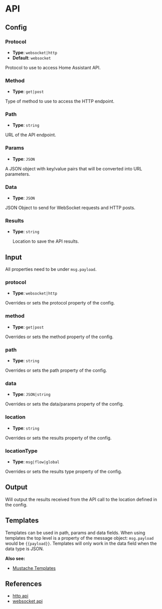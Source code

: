 # API

## Config

### Protocol

- **Type**: `websocket|http`
- **Default**: `websocket`

Protocol to use to access Home Assistant API.

### Method

- **Type**: `get|post`

Type of method to use to access the HTTP endpoint.

### Path

- **Type**: `string`

URL of the API endpoint.

### Params

- **Type**: `JSON`

A JSON object with key/value pairs that will be converted into URL parameters.

### Data

- **Type**: `JSON`

JSON Object to send for WebSocket requests and HTTP posts.

### Results

- **Type**: `string`

  Location to save the API results.

## Input

All properties need to be under `msg.payload`.

### protocol

- **Type**: `websocket|http`

Overrides or sets the protocol property of the config.

### method

- **Type**: `get|post`

Overrides or sets the method property of the config.

### path

- **Type**: `string`

Overrides or sets the path property of the config.

### data

- **Type**: `JSON|string`

Overrides or sets the data/params property of the config.

### location

- **Type**: `string`

Overrides or sets the results property of the config.

### locationType

- **Type**: `msg|flow|global`

Overrides or sets the results type property of the config.

## Output

Will output the results received from the API call to the location defined in the config.

## Templates

Templates can be used in path, params and data fields. When using templates the
top level is a property of the message object: `msg.payload` would be <code v-pre>{{payload}}</code>. Templates will only work in the data field when the data type is
JSON.

**Also see:**

- [Mustache Templates](../guide/mustache-templates.md)

## References

- [http api](https://developers.home-assistant.io/docs/en/external_api_rest.html)
- [websocket api](https://developers.home-assistant.io/docs/en/external_api_websocket.html)
